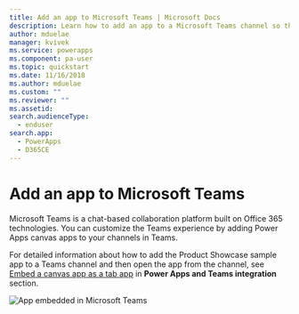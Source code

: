 ```yaml
---
title: Add an app to Microsoft Teams | Microsoft Docs
description: Learn how to add an app to a Microsoft Teams channel so that people you've shared the app with can open it in that channel.
author: mduelae
manager: kvivek
ms.service: powerapps
ms.component: pa-user
ms.topic: quickstart
ms.date: 11/16/2018
ms.author: mduelae
ms.custom: ""
ms.reviewer: ""
ms.assetid: 
search.audienceType: 
  - enduser
search.app: 
  - PowerApps
  - D365CE
---
```


# Add an app to Microsoft Teams

Microsoft Teams is a chat-based collaboration platform built on Office 365 technologies. You can customize the Teams experience by adding Power Apps canvas apps to your channels in Teams. 

For detailed information about how to add the Product Showcase sample app to a Teams channel and then open the app from the channel, see [Embed a canvas app as a tab app](/powerapps/teams/embed-teams-tab) in **Power Apps and Teams integration** section. 

![App embedded in Microsoft Teams](./media/open-app-embedded-in-teams/embedded-app.png)


